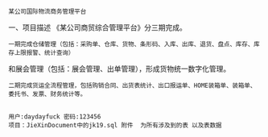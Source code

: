     某公司国际物流商务管理平台
  一、项目描述
    《某公司商贸综合管理平台》分三期完成。

    一期完成仓储管理（包括：采购单、仓库、货物、条形码、入库、出库、退货、盘点、库存、库存上限报警、统计查询）
  和展会管理（包括：展会管理、出单管理），形成货物统一数字化管理。

    二期完成货运全流程管理，包括购销合同、出货表统计、出口报运单、HOME装箱单、装箱单、委托书、发票、财务统计等。
    
    
    用户:daydayfuck 密码:123456
    项目：JieXinDocument中的jk19.sql 附件  为所有涉及到的表 以及表数据
